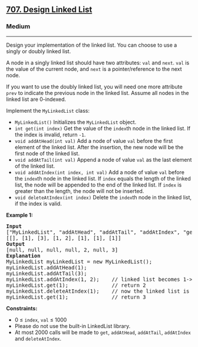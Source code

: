<h2><a href="https://leetcode.com/problems/design-linked-list">707. Design Linked List</a></h2>
<h3>Medium</h3>
<hr>
<p>Design your implementation of the linked list. You can choose to use a singly or doubly linked list.</p>
<p>A node in a singly linked list should have two attributes: <code>val</code> and <code>next</code>. <code>val</code> is the value of the current node, and <code>next</code> is a pointer/reference to the next node.</p>
<p>If you want to use the doubly linked list, you will need one more attribute <code>prev</code> to indicate the previous node in the linked list. Assume all nodes in the linked list are 0-indexed.</p>
<p>Implement the <code>MyLinkedList</code> class:</p>
<ul>
<li><code>MyLinkedList()</code> Initializes the <code>MyLinkedList</code> object.</li>
<li><code>int get(int index)</code> Get the value of the <code>index</code>th node in the linked list. If the index is invalid, return <code>-1</code>.</li>
<li><code>void addAtHead(int val)</code> Add a node of value <code>val</code> before the first element of the linked list. After the insertion, the new node will be the first node of the linked list.</li>
<li><code>void addAtTail(int val)</code> Append a node of value <code>val</code> as the last element of the linked list.</li>
<li><code>void addAtIndex(int index, int val)</code> Add a node of value <code>val</code> before the <code>index</code>th node in the linked list. If <code>index</code> equals the length of the linked list, the node will be appended to the end of the linked list. If <code>index</code> is greater than the length, the node will not be inserted.</li>
<li><code>void deleteAtIndex(int index)</code> Delete the <code>index</code>th node in the linked list, if the index is valid.</li>
</ul>
<p><strong>Example 1:</strong></p>
<pre>
<strong>Input</strong>
["MyLinkedList", "addAtHead", "addAtTail", "addAtIndex", "get", "deleteAtIndex", "get"]
[[], [1], [3], [1, 2], [1], [1], [1]]
<strong>Output</strong>
[null, null, null, null, 2, null, 3]
<strong>Explanation</strong>
MyLinkedList myLinkedList = new MyLinkedList();
myLinkedList.addAtHead(1);
myLinkedList.addAtTail(3);
myLinkedList.addAtIndex(1, 2);    // linked list becomes 1-&gt;2-&gt;3
myLinkedList.get(1);              // return 2
myLinkedList.deleteAtIndex(1);    // now the linked list is 1-&gt;3
myLinkedList.get(1);              // return 3
</pre>
<p><strong>Constraints:</strong></p>
<ul>
<li>0 ≤ <code>index</code>, <code>val</code> ≤ 1000</li>
<li>Please do not use the built-in LinkedList library.</li>
<li>At most 2000 calls will be made to <code>get</code>, <code>addAtHead</code>, <code>addAtTail</code>, <code>addAtIndex</code> and <code>deleteAtIndex</code>.</li>
</ul>
